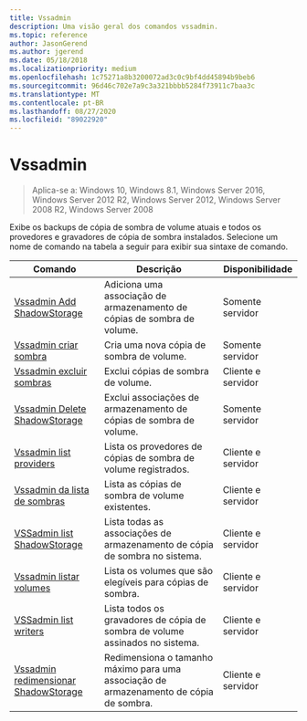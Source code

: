 ```yaml
---
title: Vssadmin
description: Uma visão geral dos comandos vssadmin.
ms.topic: reference
author: JasonGerend
ms.author: jgerend
ms.date: 05/18/2018
ms.localizationpriority: medium
ms.openlocfilehash: 1c75271a8b3200072ad3c0c9bf4dd45894b9beb6
ms.sourcegitcommit: 96d46c702e7a9c3a321bbbb5284f73911c7baa3c
ms.translationtype: MT
ms.contentlocale: pt-BR
ms.lasthandoff: 08/27/2020
ms.locfileid: "89022920"
---
```

# <a name="vssadmin"></a>Vssadmin

> Aplica-se a: Windows 10, Windows 8.1, Windows Server 2016, Windows Server 2012 R2, Windows Server 2012, Windows Server 2008 R2, Windows Server 2008

Exibe os backups de cópia de sombra de volume atuais e todos os provedores e gravadores de cópia de sombra instalados. Selecione um nome de comando na tabela a seguir para exibir sua sintaxe de comando.

|Comando|Descrição|Disponibilidade
|---|---|---
|[Vssadmin Add ShadowStorage](/previous-versions/windows/it-pro/windows-server-2012-r2-and-2012/cc788051(v%3dws.11))|Adiciona uma associação de armazenamento de cópias de sombra de volume.| Somente servidor
|[Vssadmin criar sombra](/previous-versions/windows/it-pro/windows-server-2012-r2-and-2012/cc788055(v%3dws.11))|Cria uma nova cópia de sombra de volume.| Somente servidor
|[Vssadmin excluir sombras](vssadmin-delete-shadows.md)|Exclui cópias de sombra de volume.| Cliente e servidor
|[Vssadmin Delete ShadowStorage](/previous-versions/windows/it-pro/windows-server-2012-r2-and-2012/cc785461(v%3dws.11))|Exclui associações de armazenamento de cópias de sombra de volume.| Somente servidor
|[Vssadmin list providers](/previous-versions/windows/it-pro/windows-server-2012-r2-and-2012/cc788108(v%3dws.11))|Lista os provedores de cópias de sombra de volume registrados.| Cliente e servidor
|[Vssadmin da lista de sombras](vssadmin-list-shadows.md)|Lista as cópias de sombra de volume existentes.| Cliente e servidor
|[VSSadmin list ShadowStorage](/previous-versions/windows/it-pro/windows-server-2012-r2-and-2012/cc788045(v%3dws.11))|Lista todas as associações de armazenamento de cópia de sombra no sistema.| Cliente e servidor
|[Vssadmin listar volumes](/previous-versions/windows/it-pro/windows-server-2012-r2-and-2012/cc788064(v%3dws.11))|Lista os volumes que são elegíveis para cópias de sombra.| Cliente e servidor
|[VSSadmin list writers](vssadmin-list-writers.md)|Lista todos os gravadores de cópia de sombra de volume assinados no sistema.| Cliente e servidor
|[Vssadmin redimensionar ShadowStorage](vssadmin-resize-shadowstorage.md)|Redimensiona o tamanho máximo para uma associação de armazenamento de cópia de sombra.| Cliente e servidor
